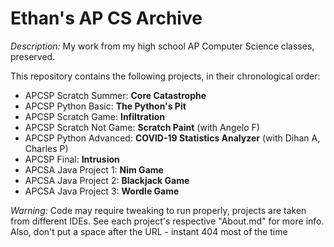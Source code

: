 # Ethan's AP CS Archive

*Description:* My work from my high school AP Computer Science classes, preserved.

This repository contains the following projects, in their chronological order:
- APCSP Scratch Summer: **Core Catastrophe**
- APCSP Python Basic: **The Python's Pit**
- APCSP Scratch Game: **Infiltration**
- APCSP Scratch Not Game: **Scratch Paint** (with Angelo F)
- APCSP Python Advanced: **COVID-19 Statistics Analyzer** (with Dihan A, Charles P)
- APCSP Final: **Intrusion**
- APCSA Java Project 1: **Nim Game**
- APCSA Java Project 2: **Blackjack Game**
- APCSA Java Project 3: **Wordle Game**

*Warning:* Code may require tweaking to run properly, projects are taken from different IDEs. See each project's respective "About.md" for more info. Also, don't put a space after the URL - instant 404 most of the time
